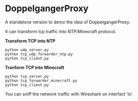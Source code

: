 # DoppelgangerProxy
A standalone version to demo the idea of DoppelgangerProxy.

It can transform tcp traffic into NTP/Minecraft protocol.

**Transform TCP into NTP**
```
python udp_server.py
python tcp_udp_forwarder_ntp.py
python tcp_client.py
```

**Tranform TCP into Minecraft**
```
python tcp_server.py
python tcp_forwarder_minecraft.py
python tcp_client.py
```

You can sniff the network traffic with Wireshark on interfact 'lo'.
